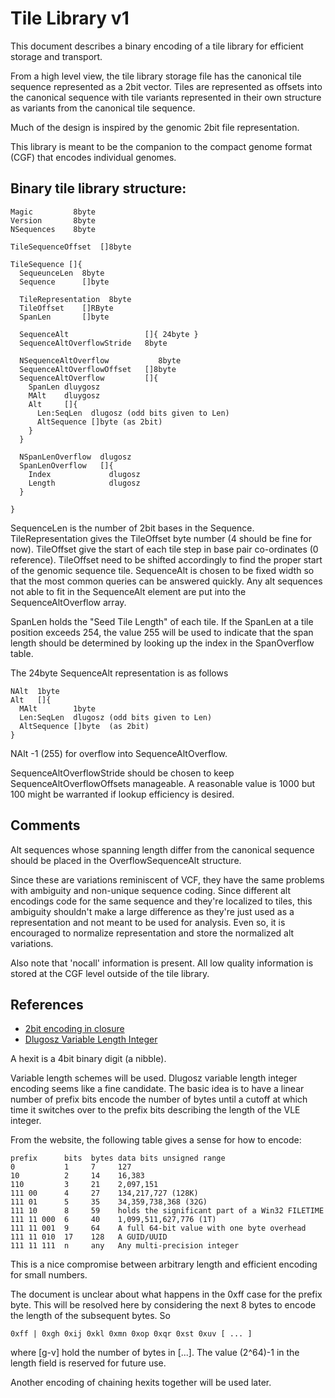 Tile Library v1
====

This document describes a binary encoding of a tile library
for efficient storage and transport.

From a high level view, the tile library storage file has
the canonical tile sequence represented as a 2bit vector.
Tiles are represented as offsets into the canonical sequence
with tile variants represented in their own structure
as variants from the canonical tile sequence.

Much of the design is inspired by the genomic 2bit
file representation.

This library is meant to be the companion to the compact
genome format (CGF) that encodes individual genomes.

Binary tile library structure:
----

```
Magic         8byte
Version       8byte
NSequences    8byte

TileSequenceOffset  []8byte

TileSequence []{
  SequeunceLen  8byte
  Sequence      []byte

  TileRepresentation  8byte
  TileOffset    []RByte
  SpanLen       []byte

  SequenceAlt                 []{ 24byte }
  SequenceAltOverflowStride   8byte

  NSequenceAltOverflow           8byte
  SequenceAltOverflowOffset   []8byte
  SequenceAltOverflow         []{
    SpanLen dluygosz
    MAlt    dluygosz
    Alt     []{
      Len:SeqLen  dlugosz (odd bits given to Len)
      AltSequence []byte (as 2bit)
    }
  }

  NSpanLenOverflow  dlugosz
  SpanLenOverflow   []{
    Index             dlugosz
    Length            dlugosz
  }

}
```

SequenceLen is the number of 2bit bases in the Sequence.
TileRepresentation gives the TileOffset byte number (4 should be fine for now).
TileOffset give the start of each tile step in base pair co-ordinates (0 reference).
TileOffset need to be shifted accordingly to find the proper start of the genomic sequence tile.
SequenceAlt is chosen to be fixed width so that the most common queries can be answered quickly.
Any alt sequences not able to fit in the SequenceAlt element are put into the SequenceAltOverflow
array.

SpanLen holds the "Seed Tile Length" of each tile.  If the SpanLen at a tile position exceeds 254,
the value 255 will be used to indicate that the span length should be determined by looking
up the index in the SpanOverflow table.

The 24byte SequenceAlt representation is as follows

```
NAlt  1byte
Alt   []{
  MAlt        1byte
  Len:SeqLen  dlugosz (odd bits given to Len)
  AltSequence []byte  (as 2bit)
}
```

NAlt -1 (255) for overflow into SequenceAltOverflow.

SequenceAltOverflowStride should be chosen to keep SequenceAltOverflowOffsets manageable.  A reasonable
value is 1000 but 100 might be warranted if lookup efficiency is desired.


Comments
---

Alt sequences whose spanning length differ from the canonical sequence should be placed in the
OverflowSequenceAlt structure.

Since these are variations reminiscent of VCF, they have the same problems with ambiguity and
non-unique sequence coding.  Since different alt encodings code for the same sequence and they're
localized to tiles, this ambiguity shouldn't make a large difference as they're just used as
a representation and not meant to be used for analysis.  Even so, it is encouraged to normalize
representation and store the normalized alt variations.

Also note that 'nocall' information is present.  All low quality information is stored at the
CGF level outside of the tile library.


References
---


  - [2bit encoding in closure](http://eigenhombre.com/2013/07/06/a-two-bit-decoder/)
  - [Dlugosz Variable Length Integer](http://www.dlugosz.com/ZIP2/VLI.html)

A hexit is a 4bit binary digit (a nibble).

Variable length schemes will be used.  Dlugosz variable length
integer encoding seems like a fine candidate.  The basic idea
is to have a linear number of prefix bits encode the number of
bytes until a cutoff at which time it switches over to the prefix
bits describing the length of the VLE integer.

From the website, the following table gives a sense for how to encode:

    prefix      bits  bytes data bits unsigned range
    0           1     7     127
    10          2     14    16,383
    110         3     21    2,097,151
    111 00      4     27    134,217,727 (128K)
    111 01      5     35    34,359,738,368 (32G)
    111 10      8     59    holds the significant part of a Win32 FILETIME
    111 11 000  6     40    1,099,511,627,776 (1T)
    111 11 001  9     64    A full 64-bit value with one byte overhead
    111 11 010  17    128   A GUID/UUID
    111 11 111  n     any   Any multi-precision integer

This is a nice compromise between arbitrary length and efficient encoding
for small numbers.

The document is unclear about what happens in the 0xff case for the prefix byte.
This will be resolved here by considering the next 8 bytes to encode the length
of the subsequent bytes.  So

    0xff | 0xgh 0xij 0xkl 0xmn 0xop 0xqr 0xst 0xuv [ ... ]

where [g-v] hold the number of bytes in [...].  The value (2^64)-1 in the length
field is reserved for future use.


Another encoding of chaining hexits together will be used later.




